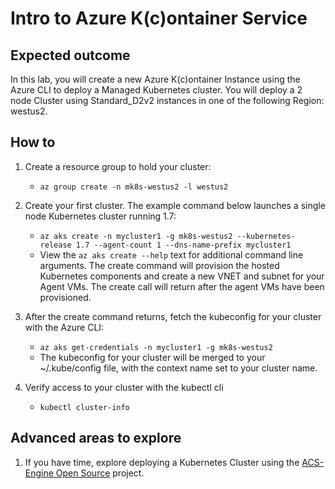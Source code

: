 # Intro to Azure K(c)ontainer Service

## Expected outcome

In this lab, you will create a new Azure K(c)ontainer Instance using the Azure CLI to deploy a Managed Kubernetes cluster.  You will deploy a 2 node Cluster using Standard_D2v2 instances in one of the following Region: westus2.

## How to

1. Create a resource group to hold your cluster:
   * ``az group create -n mk8s-westus2 -l westus2``

2. Create your first cluster. The example command below launches a single node Kubernetes cluster running 1.7:
   * ``az aks create -n mycluster1 -g mk8s-westus2 --kubernetes-release 1.7 --agent-count 1 --dns-name-prefix mycluster1``
   * View the ``az aks create --help`` text for additional command line arguments. The create command will provision the hosted Kubernetes components and create a new VNET and subnet for your Agent VMs. The create call will return after the agent VMs have been provisioned.

3. After the create command returns, fetch the kubeconfig for your cluster with the Azure CLI:
   * ``az aks get-credentials -n mycluster1 -g mk8s-westus2``
   * The kubeconfig for your cluster will be merged to your ~/.kube/config file, with the context name set to your cluster name.

4. Verify access to your cluster with the kubectl cli  
   * ``kubectl cluster-info``

## Advanced areas to explore

1. If you have time, explore deploying a Kubernetes Cluster using the [ACS-Engine Open Source](https://github.com/Azure/acs-engine) project. 
 
